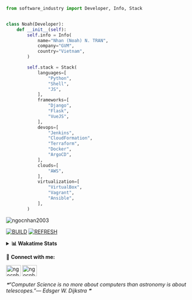```python
from software_industry import Developer, Info, Stack


class Noah(Developer):
    def __init__(self):
        self.info = Info(
            name="Nhan (Noah) N. TRAN",
            company="GVM",
            country="Vietnam",
        )

        self.stack = Stack(
            languages=[
                "Python",
                "Shell",
                "JS",
            ],
            frameworks=[
                "Django",
                "Flask",
                "VueJS",
            ],
            devops=[
                "Jenkins",
                "CloudFormation",
                "Terraform",
                "Docker",
                "ArgoCD",
            ],
            clouds=[
                "AWS",
            ],
            virtualization=[
                "VirtualBox",
                "Vagrant",
                "Ansible",
            ],
        )
```
<img src="https://komarev.com/ghpvc/?username=ngocnhan2003&label=Profile%20views&color=0e75b6&style=flat" alt="ngocnhan2003" /> 

[![BUILD](https://github.com/ngocnhan2003/ngocnhan2003/actions/workflows/001_build.yml/badge.svg)](https://github.com/ngocnhan2003/ngocnhan2003/actions/workflows/001_build.yml)
[![REFRESH](https://github.com/ngocnhan2003/ngocnhan2003/actions/workflows/002_refresh.yml/badge.svg)](https://github.com/ngocnhan2003/ngocnhan2003/actions/workflows/002_refresh.yml)

<details> 
  <summary><b>📊 Wakatime Stats</b></summary>
  <br>
  
<!--START_SECTION:waka-->
![Code Time](http://img.shields.io/badge/Code%20Time-664%20hrs%201%20min-blue)

**I'm a Night 🦉** 

```text
🌞 Morning    68 commits     ████░░░░░░░░░░░░░░░░░░░░░   19.37% 
🌆 Daytime    58 commits     ████░░░░░░░░░░░░░░░░░░░░░   16.52% 
🌃 Evening    169 commits    ████████████░░░░░░░░░░░░░   48.15% 
🌙 Night      56 commits     ████░░░░░░░░░░░░░░░░░░░░░   15.95%

```
📅 **I'm Most Productive on Saturday** 

```text
Monday       84 commits     ██████░░░░░░░░░░░░░░░░░░░   23.93% 
Tuesday      28 commits     ██░░░░░░░░░░░░░░░░░░░░░░░   7.98% 
Wednesday    24 commits     █░░░░░░░░░░░░░░░░░░░░░░░░   6.84% 
Thursday     5 commits      ░░░░░░░░░░░░░░░░░░░░░░░░░   1.42% 
Friday       4 commits      ░░░░░░░░░░░░░░░░░░░░░░░░░   1.14% 
Saturday     114 commits    ████████░░░░░░░░░░░░░░░░░   32.48% 
Sunday       92 commits     ██████░░░░░░░░░░░░░░░░░░░   26.21%

```


📊 **This Week I Spent My Time On** 

```text
⌚︎ Time Zone: Asia/Ho_Chi_Minh

💬 Programming Languages: 
No Activity Tracked This Week

🔥 Editors: 
No Activity Tracked This Week

💻 Operating System: 
No Activity Tracked This Week

```

**I Mostly Code in Python** 

```text
Python                   15 repos            ███████████░░░░░░░░░░░░░░   45.45% 
JavaScript               6 repos             ████░░░░░░░░░░░░░░░░░░░░░   18.18% 
TypeScript               2 repos             █░░░░░░░░░░░░░░░░░░░░░░░░   6.06% 
Kotlin                   2 repos             █░░░░░░░░░░░░░░░░░░░░░░░░   6.06% 
Vue                      2 repos             █░░░░░░░░░░░░░░░░░░░░░░░░   6.06%

```



 Last Updated on 26/02/2023 03:48:14 UTC+7
<!--END_SECTION:waka-->
</details>

🔗 **Connect with me:**

<a href="https://linkedin.com/in/ngocnhan2003" target="blank"><img align="center" src="https://raw.githubusercontent.com/rahuldkjain/github-profile-readme-generator/master/src/images/icons/Social/linked-in-alt.svg" alt="ngocnhan2003" height="30" width="40" /></a>
<a href="https://instagram.com/ngocnhan2003" target="blank"><img align="center" src="https://raw.githubusercontent.com/rahuldkjain/github-profile-readme-generator/master/src/images/icons/Social/instagram.svg" alt="ngocnhan2003" height="30" width="40" /></a>


<!--STARTS_HERE_QUOTE_README-->
<i>❝“Computer Science is no more about computers than astronomy is about telescopes.”— Edsger W. Dijkstra  ❞</i>
<!--ENDS_HERE_QUOTE_README-->

